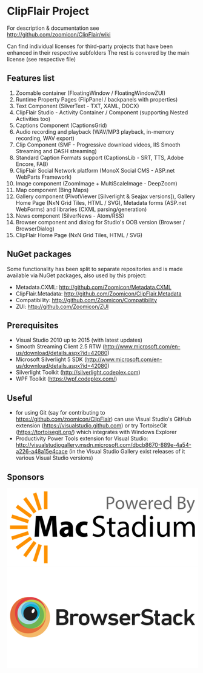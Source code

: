 ClipFlair Project
=================

For description & documentation see http://github.com/zoomicon/ClipFlair/wiki

Can find individual licenses for third-party projects that have been enhanced in their respective subfolders
The rest is convered by the main license (see respective file)


Features list
-------------

1. Zoomable container (FloatingWindow / FloatingWindowZUI)
2. Runtime Property Pages (FlipPanel / backpanels with properties)
3. Text Component (SilverText - TXT, XAML, DOCX)
4. ClipFlair Studio - Activity Container / Component (supporting Nested Activities too)
5. Captions Component (CaptionsGrid)
6. Audio recording and playback (WAV/MP3 playback, in-memory recording, WAV export)
7. Clip Component (SMF - Progressive download videos, IIS Smooth Streaming and DASH streaming)
8. Standard Caption Formats support (CaptionsLib - SRT, TTS, Adobe Encore, FAB)
9. ClipFlair Social Network platform (MonoX Social CMS - ASP.net WebParts Framework)
10. Image component (ZoomImage + MultiScaleImage - DeepZoom)
11. Map component (Bing Maps)
12. Gallery component (PivotViewer [Silverlight & Seajax versions]), Gallery Home Page (NxN Grid Tiles, HTML / SVG), Metadata forms (ASP.net WebForms) and libraries (CXML parsing/generation)
13. News component (SilverNews - Atom/RSS)
14. Browser component and dialog for Studio's OOB version (Browser / BrowserDialog)
15. ClipFlair Home Page (NxN Grid Tiles, HTML / SVG)


NuGet packages
--------------

Some functionality has been split to separate repositories and is made available via NuGet packages, also used by this project:
- Metadata.CXML: http://github.com/Zoomicon/Metadata.CXML
- ClipFlair.Metadata: http://github.com/Zoomicon/ClipFlair.Metadata
- Compatibility: http://github.com/Zoomicon/Compatibility
- ZUI: http://github.com/Zoomicon/ZUI


Prerequisites
-------------

- Visual Studio 2010 up to 2015 (with latest updates)
- Smooth Streaming Client 2.5 RTW (http://www.microsoft.com/en-us/download/details.aspx?id=42080)
- Microsoft Silverlight 5 SDK (http://www.microsoft.com/en-us/download/details.aspx?id=42080)
- Silverlight Toolkit (http://silverlight.codeplex.com)
- WPF Toolkit (https://wpf.codeplex.com/)


Useful
------

- for using Git (say for contributing to https://github.com/zoomicon/ClipFlair) can use Visual Studio's GitHub extension (https://visualstudio.github.com) or try TortoiseGit (https://tortoisegit.org/) which integrates with Windows Explorer
- Productivity Power Tools extension for Visual Studio: http://visualstudiogallery.msdn.microsoft.com/dbcb8670-889e-4a54-a226-a48a15e4cace
  (in the Visual Studio Gallery exist releases of it various Visual Studio versions)


Sponsors
--------

[![Powered by MacStadium](sponsors/MacStadium.png)](https://macstadium.com)
[![Powered by BrowserStack](sponsors/BrowserStack.png)](https://www.browserstack.com)

